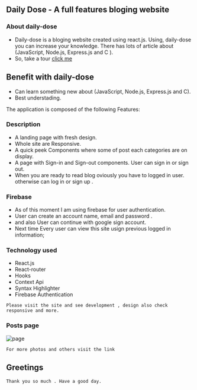 ## Daily Dose - A full features bloging website

### About daily-dose

* Daily-dose is a bloging website created using react.js. Using, daily-dose you can increase your knowledge.
   There has lots of article about (JavaScript, Node.js, Express.js and C ).
* So, take a tour [click me](https://daily-dosee.netlify.app/) 

## Benefit with daily-dose

* Can learn something new about (JavaScript, Node.js, Express.js and C).
* Best understading. 


The application is composed of the following Features:

### Description

* A landing page with fresh  design.
* Whole site are Responsive.
* A quick peek Components where some of post each categories are on display. 
* A page with Sign-in and Sign-out components. User can sign in or sign out.
* When you are ready to read blog oviously you have to logged in user. otherwise can log in or sign up .



### Firebase 

* As of this moment I am using firebase for user authentication.
* User can create an account name, email and password . 
* and also User can continue with google sign account.
* Next time Every user can view this site usign previous logged in information;


### Technology used

* React.js
* React-router
* Hooks
* Context Api
* Syntax Highlighter
* Firebase Authentication


```
Please visit the site and see development , design also check responsive and more.

```

### Posts page
![page](https://i.ibb.co/w4YWd4d/daily.png)


``` For more photos and others visit the link ```
## Greetings
`Thank you so much . Have a good day.`
